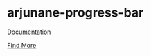 # arjunane-progress-bar

[Documentation](https://dimas-ak.web.app/documentation/arjunane-progress-bar)

[Find More](https://dimas-ak.web.app)